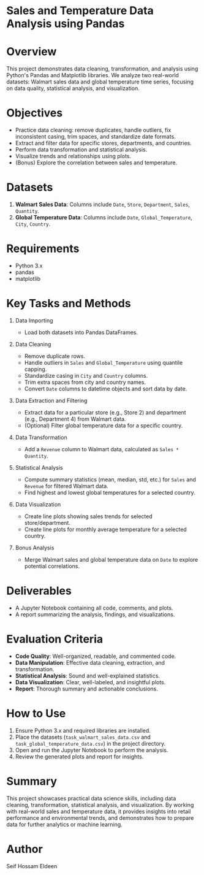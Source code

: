 # Sales and Temperature Data Analysis using Pandas

# Overview
This project demonstrates data cleaning, transformation, and analysis using Python's Pandas and Matplotlib libraries. 
We analyze two real-world datasets: Walmart sales data and global temperature time series, focusing on data quality, statistical analysis, and visualization.

# Objectives
- Practice data cleaning: remove duplicates, handle outliers, fix inconsistent casing, trim spaces, and standardize date formats.
- Extract and filter data for specific stores, departments, and countries.
- Perform data transformation and statistical analysis.
- Visualize trends and relationships using plots.
- (Bonus) Explore the correlation between sales and temperature.

# Datasets
1. **Walmart Sales Data**: Columns include `Date`, `Store`, `Department`, `Sales`, `Quantity`.
2. **Global Temperature Data**: Columns include `Date`, `Global_Temperature`, `City`, `Country`.

# Requirements
- Python 3.x
- pandas
- matplotlib

# Key Tasks and Methods
1. Data Importing
   - Load both datasets into Pandas DataFrames.

2. Data Cleaning
   - Remove duplicate rows.
   - Handle outliers in `Sales` and `Global_Temperature` using quantile capping.
   - Standardize casing in `City` and `Country` columns.
   - Trim extra spaces from city and country names.
   - Convert `Date` columns to datetime objects and sort data by date.

3. Data Extraction and Filtering
   - Extract data for a particular store (e.g., Store 2) and department (e.g., Department 4) from Walmart data.
   - (Optional) Filter global temperature data for a specific country.

4. Data Transformation
   - Add a `Revenue` column to Walmart data, calculated as `Sales * Quantity`.

5. Statistical Analysis
   - Compute summary statistics (mean, median, std, etc.) for `Sales` and `Revenue` for filtered Walmart data.
   - Find highest and lowest global temperatures for a selected country.

6. Data Visualization
   - Create line plots showing sales trends for selected store/department.
   - Create line plots for monthly average temperature for a selected country.

7. Bonus Analysis
   - Merge Walmart sales and global temperature data on `Date` to explore potential correlations.

# Deliverables
- A Jupyter Notebook containing all code, comments, and plots.
- A report summarizing the analysis, findings, and visualizations.

# Evaluation Criteria
- **Code Quality**: Well-organized, readable, and commented code.
- **Data Manipulation**: Effective data cleaning, extraction, and transformation.
- **Statistical Analysis**: Sound and well-explained statistics.
- **Data Visualization**: Clear, well-labeled, and insightful plots.
- **Report**: Thorough summary and actionable conclusions.

# How to Use
1. Ensure Python 3.x and required libraries are installed.
2. Place the datasets (`task_walmart_sales_data.csv` and `task_global_temperature_data.csv`) in the project directory.
3. Open and run the Jupyter Notebook to perform the analysis.
4. Review the generated plots and report for insights.

# Summary
This project showcases practical data science skills, including data cleaning, transformation, statistical analysis, and visualization. 
By working with real-world sales and temperature data, it provides insights into retail performance and environmental trends, and demonstrates how to prepare data for further analytics or machine learning.

# Author
Seif Hossam Eldeen
